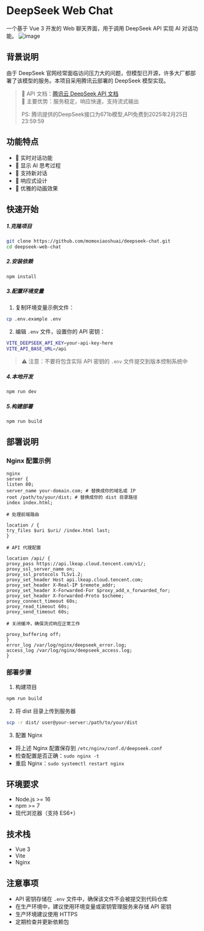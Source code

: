 # DeepSeek Web Chat

一个基于 Vue 3 开发的 Web 聊天界面，用于调用 DeepSeek API 实现 AI 对话功能。
![image](https://github.com/user-attachments/assets/95cb4c33-1b03-450e-bd03-db6b4259dac0)


## 背景说明

由于 DeepSeek 官网经常面临访问压力大的问题，但模型已开源，许多大厂都部署了该模型的服务。本项目采用腾讯云部署的 DeepSeek 模型实现。

> 🔗 API 文档：[腾讯云 DeepSeek API 文档](https://cloud.tencent.com/document/product/1772/115969)  
> 🎯 主要优势：服务稳定，响应快速，支持流式输出
>
> PS: 腾讯提供的DeepSeek接口为671b模型,API免费到2025年2月25日23:59:59

## 功能特点

- 💬 实时对话功能
- 🤔 显示 AI 思考过程
- 🔄 支持新对话
- 📱 响应式设计
- 🌈 优雅的动画效果

## 快速开始

##### 1.克隆项目

```bash
git clone https://github.com/momoxiaoshuai/deepseek-chat.git
cd deepseek-web-chat
```

##### 2.安装依赖

  ```bash
  npm install
  ```

##### 3.配置环境变量

1. 复制环境变量示例文件：
```bash
cp .env.example .env
```

2. 编辑 `.env` 文件，设置你的 API 密钥：
```bash
VITE_DEEPSEEK_API_KEY=your-api-key-here
VITE_API_BASE_URL=/api
```

> ⚠️ 注意：不要将包含实际 API 密钥的 `.env` 文件提交到版本控制系统中

##### 4.本地开发

  ```bash
  npm run dev
  ```

##### 5.构建部署

  ```bash
  npm run build
  ```


## 部署说明

### Nginx 配置示例

```
nginx
server {
listen 80;
server_name your-domain.com; # 替换成你的域名或 IP
root /path/to/your/dist; # 替换成你的 dist 目录路径
index index.html;

# 处理前端路由

location / {
try_files $uri $uri/ /index.html last;
}

# API 代理配置

location /api/ {
proxy_pass https://api.lkeap.cloud.tencent.com/v1/;
proxy_ssl_server_name on;
proxy_ssl_protocols TLSv1.2;
proxy_set_header Host api.lkeap.cloud.tencent.com;
proxy_set_header X-Real-IP $remote_addr;
proxy_set_header X-Forwarded-For $proxy_add_x_forwarded_for;
proxy_set_header X-Forwarded-Proto $scheme;
proxy_connect_timeout 60s;
proxy_read_timeout 60s;
proxy_send_timeout 60s;

# 关闭缓冲，确保流式响应正常工作

proxy_buffering off;
}
error_log /var/log/nginx/deepseek_error.log;
access_log /var/log/nginx/deepseek_access.log;
}
```



### 部署步骤

1. 构建项目

  ```bash
  npm run build
  ```
2. 将 dist 目录上传到服务器

  ```bash
  scp -r dist/ user@your-server:/path/to/your/dist
  ```


3. 配置 Nginx
- 将上述 Nginx 配置保存到 `/etc/nginx/conf.d/deepseek.conf`
- 检查配置是否正确：`sudo nginx -t`
- 重启 Nginx：`sudo systemctl restart nginx`

## 环境要求

- Node.js >= 16
- npm >= 7
- 现代浏览器（支持 ES6+）

## 技术栈

- Vue 3
- Vite
- Nginx

## 注意事项

- API 密钥存储在 `.env` 文件中，确保该文件不会被提交到代码仓库
- 在生产环境中，建议使用环境变量或密钥管理服务来存储 API 密钥
- 生产环境建议使用 HTTPS
- 定期检查并更新依赖包

